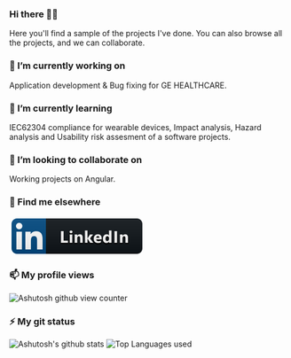 ### Hi there 👋😄
Here you'll find a sample of the projects I've done. You can also browse all the projects, and we can collaborate. 

### 🔭 I’m currently working on 
Application development & Bug fixing for GE HEALTHCARE.

### 🌱 I’m currently learning
IEC62304 compliance for wearable devices, Impact analysis, Hazard analysis and Usability risk assesment of a software projects.

###  👯 I’m looking to collaborate on
Working projects on Angular.

### 📢 Find me elsewhere
<p align="leftr">
  <a href="https://www.linkedin.com/in/ashutosh-mishra-714a52b2/">
    <img src="https://raw.githubusercontent.com/99002508/99002508/d53e13553486f926971de5fe8a1f74c02e1f9953/Resources/linkedIn.svg" alt="LinkedIn" style="vertical-align:top; margin:4px">
  </a>
</p>

### 📫 My profile views
![Ashutosh github view counter](https://komarev.com/ghpvc/?username=99002508&label=Profile+Views)

### ⚡ My git status
![Ashutosh's github stats](https://github-readme-stats.vercel.app/api?username=99002508&show_icons=true&theme=cobalt)
![Top Languages used](https://github-readme-stats.vercel.app/api/top-langs/?username=99002508&layout=compact)



<!--
**99002508/99002508** is a ✨ _special_ ✨ repository because its `README.md` (this file) appears on your GitHub profile.

Here are some ideas to get you started:

- 🔭 I’m currently working on ...
- 🌱 I’m currently learning ...
- 👯 I’m looking to collaborate on ...
- 🤔 I’m looking for help with ...
- 💬 Ask me about ...
- 📫 How to reach me: ...
- 😄 Pronouns: ...
- ⚡ Fun fact: ...
![GitHub repo size](https://img.shields.io/github/repo-size/99002508/DingDing?tab=repositories?style=plastic)
![GitHub language count](https://img.shields.io/github/languages/count/USER/REPOSITORY?style=plastic)
![GitHub top language](https://img.shields.io/github/languages/top/USER/REPOSITORY?style=plastic)
![GitHub last commit](https://img.shields.io/github/last-commit/USER/REPOSITORY?color=red&style=plastic)
-->
